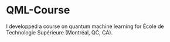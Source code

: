 # QML-Course
I developped a course on quantum machine learning for École de Technologie Supérieure (Montréal, QC, CA). 
